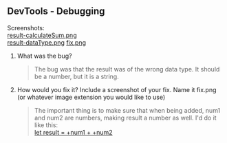 ## DevTools - Debugging

Screenshots:\
[result-calculateSum.png](result-calculateSum.png)\
[result-dataType.png](result-dataType.png)
[fix.png](fix.png)

1. What was the bug?
    > The bug was that the result was of the wrong data type. It should be a number, but it is a string. 

2. How would you fix it? Include a screenshot of your fix. Name it fix.png (or whatever image extension you would like to use)
    > The important thing is to make sure that when being added, num1 and num2 are numbers, making result a number as well. I'd do it like this:\
    [let result = +num1 + +num2](fix.png)